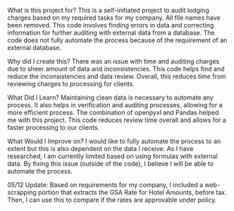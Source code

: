 What is this project for?
This is a self-initiated project to audit lodging charges based on my required tasks for my company. All file names have been removed.
This code involves finding errors in data and correcting information for further auditing with external data from a database.
The code does not fully automate the process because of the requirement of an external database.

Why did I create this?
There was an issue with time and auditing charges due to sheer amount of data and inconsistencies. This code helps find and reduce the inconsistencies and data review. Overall, this reduces time from reviewing charges to processing for clients.

What Did I Learn?
Maintaining clean data is necessary to automate any process. It also helps in verification and auditing processes, allowing for a more efficient process. 
The combination of openpyxl and Pandas helped me with this project. This code reduces review time overall and allows for a faster processing to our clients.

What Would I Improve on?
I would like to fully automate the process to an extent but this is also dependent on the data I receive.
As I have researched, I am currently limited based on using formulas with external data. By fixing this issue (outside of the code), I believe I will be able to automate the process.

05/12 Update:
Based on requirements for my company, I included a web-scrapping portion that extracts the GSA Rate for Hotel Amounts, before tax. Then, I can use this to compare if the rates are approvable under policy.
